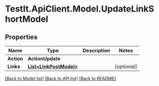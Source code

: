 # TestIt.ApiClient.Model.UpdateLinkShortModel

## Properties

Name | Type | Description | Notes
------------ | ------------- | ------------- | -------------
**Action** | **ActionUpdate** |  | 
**Links** | [**List&lt;LinkPostModel&gt;**](LinkPostModel.md) |  | [optional] 

[[Back to Model list]](../README.md#documentation-for-models) [[Back to API list]](../README.md#documentation-for-api-endpoints) [[Back to README]](../README.md)

